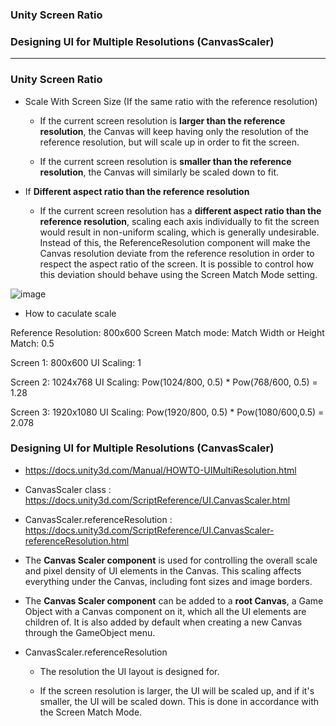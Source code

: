 
### Unity Screen Ratio
### Designing UI for Multiple Resolutions (CanvasScaler)

------------------------------------------------------------------------------

### Unity Screen Ratio

* Scale With Screen Size (If the same ratio with the reference resolution)
  * If the current screen resolution is **larger than the reference resolution**, the Canvas will keep having only the resolution of the reference resolution, but will scale up in order to fit the screen.
  
  * If the current screen resolution is **smaller than the reference resolution**, the Canvas will similarly be scaled down to fit.


* If **Different aspect ratio than the reference resolution**
  * If the current screen resolution has a **different aspect ratio than the reference resolution**, scaling each axis individually to fit the screen would result in non-uniform scaling, which is generally undesirable. Instead of this, the ReferenceResolution component will make the Canvas resolution deviate from the reference resolution in order to respect the aspect ratio of the screen. It is possible to control how this deviation should behave using the Screen Match Mode setting.

![image](https://github.com/leminhtuan2015/Today-I-Learn/blob/master/mobile_unity/unity_screen_ratio.jpg)


* How to caculate scale

Reference Resolution: 800x600
Screen Match mode: Match Width or Height
Match: 0.5

Screen 1: 800x600
UI Scaling: 1

Screen 2: 1024x768
UI Scaling: Pow(1024/800, 0.5) * Pow(768/600, 0.5) = 1.28

Screen 3: 1920x1080
UI Scaling: Pow(1920/800, 0.5) * Pow(1080/600,0.5) = 2.078


### Designing UI for Multiple Resolutions (CanvasScaler)

* https://docs.unity3d.com/Manual/HOWTO-UIMultiResolution.html
* CanvasScaler class : https://docs.unity3d.com/ScriptReference/UI.CanvasScaler.html
* CanvasScaler.referenceResolution : https://docs.unity3d.com/ScriptReference/UI.CanvasScaler-referenceResolution.html

* The **Canvas Scaler component** is used for controlling the overall scale and pixel density of UI elements in the Canvas. This scaling affects everything under the Canvas, including font sizes and image borders.

* The **Canvas Scaler component** can be added to a **root Canvas**, a Game Object with a Canvas component on it, which all the UI elements are children of. It is also added by default when creating a new Canvas through the GameObject
 menu.
 
* CanvasScaler.referenceResolution
  * The resolution the UI layout is designed for.

  * If the screen resolution is larger, the UI will be scaled up, and if it's smaller, the UI will be scaled down. This is done in accordance with the Screen Match Mode.
 
 
